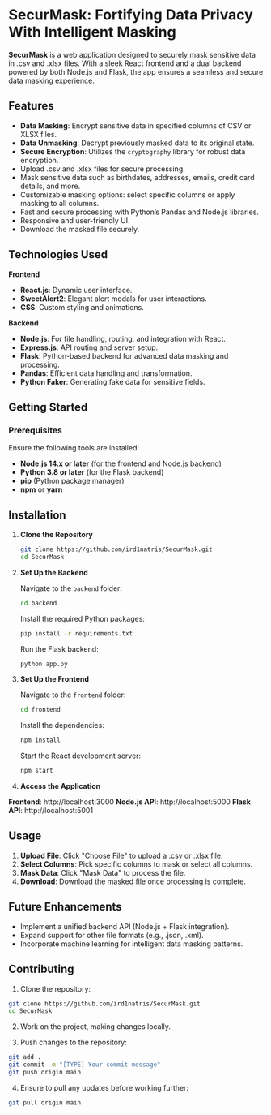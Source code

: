 # SecurMask: Fortifying Data Privacy With Intelligent Masking

**SecurMask** is a web application designed to securely mask sensitive data in .csv and .xlsx files. With a sleek React frontend and a dual backend powered by both Node.js and Flask, the app ensures a seamless and secure data masking experience.

## Features

- **Data Masking**: Encrypt sensitive data in specified columns of CSV or XLSX files.
- **Data Unmasking**: Decrypt previously masked data to its original state.
- **Secure Encryption**: Utilizes the `cryptography` library for robust data encryption.
- Upload .csv and .xlsx files for secure processing.
- Mask sensitive data such as birthdates, addresses, emails, credit card details, and more.
- Customizable masking options: select specific columns or apply masking to all columns.
- Fast and secure processing with Python’s Pandas and Node.js libraries.
- Responsive and user-friendly UI.
- Download the masked file securely.

## Technologies Used

**Frontend**

- **React.js**: Dynamic user interface.
- **SweetAlert2**: Elegant alert modals for user interactions.
- **CSS**: Custom styling and animations.
  
**Backend**

- **Node.js**: For file handling, routing, and integration with React.
- **Express.js**: API routing and server setup.
- **Flask**: Python-based backend for advanced data masking and processing.
- **Pandas**: Efficient data handling and transformation.
- **Python Faker**: Generating fake data for sensitive fields.

## Getting Started

### Prerequisites

Ensure the following tools are installed:

- **Node.js 14.x or later** (for the frontend and Node.js backend)
- **Python 3.8 or later** (for the Flask backend)
- **pip** (Python package manager)
- **npm** or **yarn**

## Installation

1. **Clone the Repository**
   ```bash
   git clone https://github.com/ird1natris/SecurMask.git
   cd SecurMask
   ```
2. **Set Up the Backend**
   
   Navigate to the `backend` folder:
   ```bash
   cd backend
   ```
   
   Install the required Python packages:
   ```bash
   pip install -r requirements.txt
   ```
   
   Run the Flask backend:
   ```bash
   python app.py  
   ```

3. **Set Up the Frontend**

   Navigate to the `frontend` folder:
   ```bash
   cd frontend
   ```

   Install the dependencies:
   ```bash
   npm install  
   ```

   Start the React development server:
   ```bash
   npm start    
   ```
  
4. **Access the Application**

**Frontend**: http://localhost:3000
**Node.js API**: http://localhost:5000
**Flask API**: http://localhost:5001

## Usage

1. **Upload File**: Click "Choose File" to upload a .csv or .xlsx file.
2. **Select Columns**: Pick specific columns to mask or select all columns.
3. **Mask Data**: Click "Mask Data" to process the file.
4. **Download**: Download the masked file once processing is complete.

## Future Enhancements

- Implement a unified backend API (Node.js + Flask integration).
- Expand support for other file formats (e.g., .json, .xml).
- Incorporate machine learning for intelligent data masking patterns.

## Contributing

1. Clone the repository:
```bash
git clone https://github.com/ird1natris/SecurMask.git  
cd SecurMask  
```

2. Work on the project, making changes locally.

3. Push changes to the repository:
```bash
git add .  
git commit -m "[TYPE] Your commit message"  
git push origin main  
```

4. Ensure to pull any updates before working further:
```bash
git pull origin main  
```
